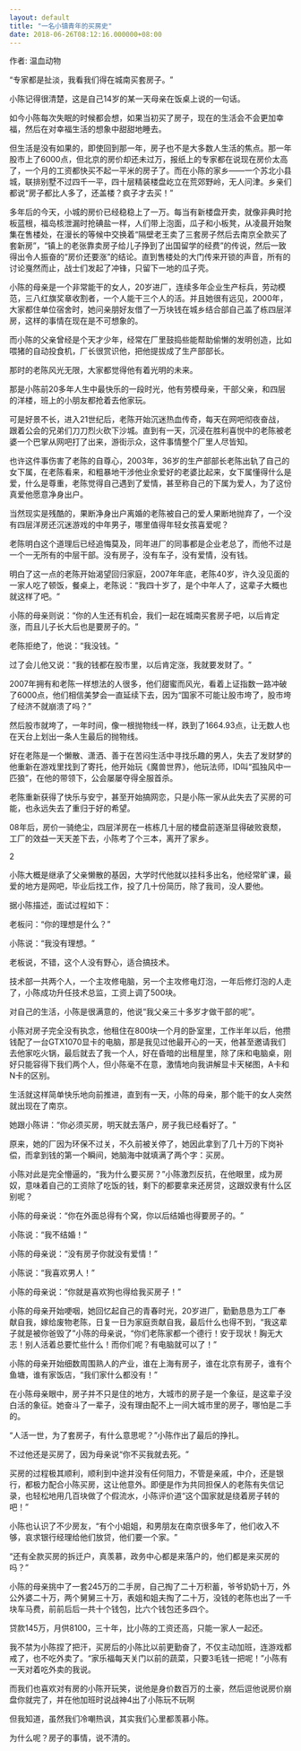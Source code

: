```yaml
---
layout: default
title: "一名小镇青年的买房史"
date: 2018-06-26T08:12:16.000000+08:00
---
```


作者: 温血动物

‌‌“专家都是扯淡，我看我们得在城南买套房子。‌‌”

小陈记得很清楚，这是自己14岁的某一天母亲在饭桌上说的一句话。

如今小陈每次失眠的时候都会想，如果当初买了房子，现在的生活会不会更加幸福，然后在对幸福生活的想象中甜甜地睡去。

但生活是没有如果的，即使回到那一年，房子也不是大多数人生活的焦点。那一年股市上了6000点，但北京的房价却还未过万，报纸上的专家都在说现在房价太高了，一个月的工资都快买不起一平米的房子了。而在小陈的家乡——一个苏北小县城，联排别墅不过四千一平，四十层精装楼盘屹立在荒郊野岭，无人问津。乡亲们都说‌‌“房子都比人多了，还盖楼？疯子才去买！‌‌”

多年后的今天，小城的房价已经稳稳上了一万。每当有新楼盘开卖，就像非典时抢板蓝根，福岛核泄漏时抢碘盐一样，人们带上泡面，瓜子和小板凳，从凌晨开始聚集在售楼处，在漫长的等候中交换着‌‌“隔壁老王卖了三套房子然后去南京全款买了套新房‌‌”，‌‌“镇上的老张靠卖房子给儿子挣到了出国留学的经费‌‌”的传说，然后一致得出令人振奋的‌‌“房价还要涨‌‌”的结论。直到售楼处的大门传来开锁的声音，所有的讨论戛然而止，战士们发起了冲锋，只留下一地的瓜子壳。

小陈的母亲是一个非常能干的女人，20岁进厂，连续多年企业生产标兵，劳动模范，三八红旗奖章收割者，一个人能干三个人的活。并且她很有远见，2000年，大家都住单位宿舍时，她问亲朋好友借了一万块钱在城乡结合部自己盖了栋四层洋房，这样的事情在现在是不可想象的。

而小陈的父亲曾经是个天才少年，经常在厂里鼓捣些能帮助偷懒的发明创造，比如喂猪的自动投食机，厂长很赏识他，把他提拔成了生产部部长。

那时的老陈风光无限，大家都觉得他有着光明的未来。

那是小陈前20多年人生中最快乐的一段时光，他有劳模母亲，干部父亲，和四层的洋楼，班上的小朋友都抢着去他家玩。

可是好景不长，进入21世纪后，老陈开始沉迷热血传奇，每天在网吧彻夜奋战，跟着公会的兄弟们刀刀烈火砍下沙城。直到有一天，沉浸在胜利喜悦中的老陈被老婆一个巴掌从网吧打了出来，游街示众，这件事情整个厂里人尽皆知。

也许这件事伤害了老陈的自尊心，2003年，36岁的生产部部长老陈出轨了自己的女下属，在老陈看来，和粗暴地干涉他业余爱好的老婆比起来，女下属懂得什么是爱，什么是尊重，老陈觉得自己遇到了爱情，甚至称自己的下属为爱人，为了这份真爱他愿意净身出户。

当然现实是残酷的，果断净身出户离婚的老陈被自己的爱人果断地抛弃了，一个没有四层洋房还沉迷游戏的中年男子，哪里值得年轻女孩喜爱呢？

老陈明白这个道理后已经追悔莫及，同年进厂的同事都是企业老总了，而他不过是一个一无所有的中层干部。没有房子，没有车子，没有爱情，没有钱。

明白了这一点的老陈开始渴望回归家庭，2007年年底，老陈40岁，许久没见面的一家人吃了顿饭，餐桌上，老陈说：‌‌“我四十岁了，是个中年人了，这辈子大概也就这样了吧。‌‌”

小陈的母亲则说：‌‌“你的人生还有机会，我们一起在城南买套房子吧，以后肯定涨，而且儿子长大后也是要房子的。‌‌”

老陈拒绝了，他说：‌‌“我没钱。‌‌”

过了会儿他又说：‌‌“我的钱都在股市里，以后肯定涨，我就要发财了。‌‌”

2007年拥有和老陈一样想法的人很多，他们甜蜜而风光，看着上证指数一路冲破了6000点，他们相信美梦会一直延续下去，因为‌‌“国家不可能让股市垮了，股市垮了经济不就崩溃了吗？‌‌”

然后股市就垮了，一年时间，像一根抛物线一样，跌到了1664.93点，让无数人也在天台上划出一条人生最后的抛物线。

好在老陈是一个懒散、潇洒、善于在苦闷生活中寻找乐趣的男人，失去了发财梦的他重新在游戏里找到了寄托，他开始玩《魔兽世界》，他玩法师，ID叫‌‌“孤独风中一匹狼‌‌”，在他的带领下，公会屡屡夺得全服首杀。

老陈重新获得了快乐与安宁，甚至开始搞网恋，只是小陈一家从此失去了买房的可能，也永远失去了重归于好的希望。

08年后，房价一骑绝尘，四层洋房在一栋栋几十层的楼盘前逐渐显得破败衰颓，工厂的效益一天天差下去，小陈考了个三本，离开了家乡。

2

小陈大概是继承了父亲懒散的基因，大学时代他就以挂科多出名，他经常旷课，最爱的地方是网吧，毕业后找工作，投了几十份简历，除了我司，没人要他。

据小陈描述，面试过程如下：

老板问：‌‌“你的理想是什么？‌‌”

小陈说：‌‌“我没有理想。‌‌”

老板说，不错，这个人没有野心，适合搞技术。

技术部一共两个人，一个主攻修电脑，另一个主攻修电灯泡，一年后修灯泡的人走了，小陈成功升任技术总监，工资上调了500块。

对自己的生活，小陈是很满意的，他说‌‌“我父亲三十多岁才做干部的呢‌‌”。

小陈对房子完全没有执念，他租住在800块一个月的卧室里，工作半年以后，他攒钱配了一台GTX1070显卡的电脑，那是我见过他最开心的一天，他甚至邀请我们去他家吃火锅，最后就去了我一个人，好在昏暗的出租屋里，除了床和电脑桌，刚好只能容得下我们两个人，但小陈毫不在意，激情地向我讲解显卡天梯图，A卡和N卡的区别。

生活就这样简单快乐地向前推进，直到有一天，小陈的母亲，那个能干的女人突然就出现在了南京。

她跟小陈讲：‌‌“你必须买房，明天就去落户，房子我已经看好了。‌‌”

原来，她的厂因为环保不过关，不久前被关停了，她因此拿到了几十万的下岗补偿，而拿到钱的第一个瞬间，她脑海中就填满了两个字：买房。

小陈对此是完全懵逼的，‌‌“我为什么要买房？‌‌”小陈激烈反抗，在他眼里，成为房奴，意味着自己的工资除了吃饭的钱，剩下的都要拿来还房贷，这跟奴隶有什么区别呢？

小陈的母亲说：‌‌“你在外面总得有个窝，你以后结婚也得要房子的。‌‌”

小陈说：‌‌“我不结婚！‌‌”

小陈的母亲说：‌‌“没有房子你就没有爱情！‌‌”

小陈说：‌‌“我喜欢男人！‌‌”

小陈的母亲说：‌‌“你就是喜欢狗也得给我买房子！‌‌”

小陈的母亲开始哽咽，她回忆起自己的青春时光，20岁进厂，勤勤恳恳为工厂奉献自我，嫁给废物老陈，日复一日为家庭贡献自我，最后什么也得不到，‌‌“我这辈子就是被你爸毁了‌‌”小陈的母亲说，‌‌“你们老陈家都一个德行！安于现状！胸无大志！别人活着总要忙些什么！而你们呢？有电脑就可以了！‌‌”

小陈的母亲开始细数周围熟人的产业，谁在上海有房子，谁在北京有房子，谁有个鱼塘，谁有家饭店，‌‌“我们家什么都没有！‌‌”

在小陈母亲眼中，房子并不只是住的地方，大城市的房子是一个象征，是这辈子没白活的象征。她奋斗了一辈子，没有理由配不上一间大城市里的房子，哪怕是二手的。

‌‌“人活一世，为了套房子，有什么意思呢？‌‌”小陈作出了最后的挣扎。

不过他还是买房了，因为母亲说‌‌“你不买我就去死。‌‌”

买房的过程极其顺利，顺利到中途并没有任何阻力，不管是亲戚，中介，还是银行，都极力配合小陈买房，这让他意外。即便是作为共同担保人的老陈有失信记录，也轻松地用几百块做了个假流水，小陈评价道‌‌“这个国家就是绕着房子转的吧！‌‌”

小陈也认识了不少房友，‌‌“有个小姐姐，和男朋友在南京很多年了，他们收入不够，哀求银行经理给他们放贷，他们要一个家。‌‌”

‌‌“还有全款买房的拆迁户，真羡慕，政务中心都是来落户的，他们都是来买房的吗？‌‌”

小陈的母亲挑中了一套245万的二手房，自己掏了二十万积蓄，爷爷奶奶十万，外公外婆二十万，两个舅舅三十万，表姐和姐夫掏了二十万，没钱的老陈也出了一千块车马费，前前后后一共十个钱包，比六个钱包还多四个。

贷款145万，月供8100，三十年，比小陈的工资还高，只能一家人一起还。

我不禁为小陈捏了把汗，买房后的小陈比以前更勤奋了，不仅主动加班，连游戏都戒了，也不吃外卖了。‌‌“家乐福每天关门以前的蔬菜，只要3毛钱一把呢！‌‌”小陈有一天对着吃外卖的我说。

而我们也喜欢对有房的小陈开玩笑，说他是身价数百万的土豪，然后逗他说房价崩盘你就完了，并在他加班时说战神4出了小陈玩不玩啊

但我知道，虽然我们冷嘲热讽，其实我们心里都羡慕小陈。

为什么呢？房子的事情，说不清的。


